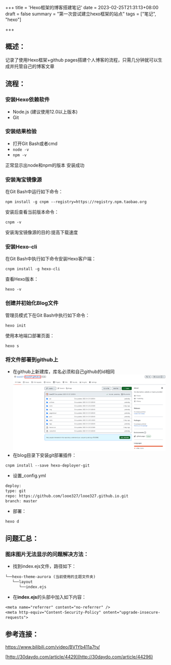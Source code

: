 +++
title = 'Hexo框架的博客搭建笔记'
date = 2023-02-25T21:31:13+08:00
draft = false
summary = "第一次尝试建立hexo框架的站点"
tags = ["笔记", "hexo"]

+++

## 概述：

记录了使用Hexo框架+github pages搭建个人博客的流程，只需几分钟就可以生成并托管自己的博客文章

## 流程：

### 安装Hexo依赖软件

-   Node.js (建议使用12.0以上版本)
-   Git

### 安装结果检验

-   打开Git Bash或者cmd
-   `node -v`
-   `npm -v` 

正常显示出node和npm的版本 安装成功

### 安装淘宝镜像源

在Git Bash中运行如下命令：

```
npm install -g cnpm --registry=https://registry.npm.taobao.org
```

安装后查看当前版本命令：

```
cnpm -v
```

安装淘宝镜像源的目的:提高下载速度

### 安装Hexo-cli

在Git Bash中执行如下命令安装Hexo客户端：

```
cnpm install -g hexo-cli
```

查看Hexo版本：

```
hexo -v
```

### 创建并初始化Blog文件

管理员模式下在Git Bash中执行如下命令：

```
hexo init
```

使用本地端口部署页面：

```
hexo s
```

### 将文件部署到github上

-   在github上新建库，库名必须和自己github的id相同![pic1](https://raw.githubusercontent.com/looechao/blogimg/main/picserver/702de09807174db5a90a760207deb808%7Etplv-k3u1fbpfcp-zoom-1.png)
-   在blog目录下安装git部署插件：

```
cnpm install --save hexo-deployer-git
```

-   设置_config.yml

```
deploy: 
type: git
repo: https://github.com/looe327/looe327.github.io.git
branch: master
```

-   部署：

```
hexo d
```

## 问题汇总：

### 图床图片无法显示的问题解决方法：

-   找到index.ejs文件，路径如下：

```
└──hexo-theme-aurora (当前使用的主题文件夹)
   └──layout
      └──index.ejs
```

-   在**index.ejs**的头部中加入如下内容：

```
<meta name="referrer" content="no-referrer" />
<meta http-equiv="Content-Security-Policy" ontent="upgrade-insecure-requests">
```

## 参考连接：

<https://www.bilibili.com/video/BV1Yb411a7ty/> 

[http://30daydo.com/article/4429](http://30daydo.com/article/44296)